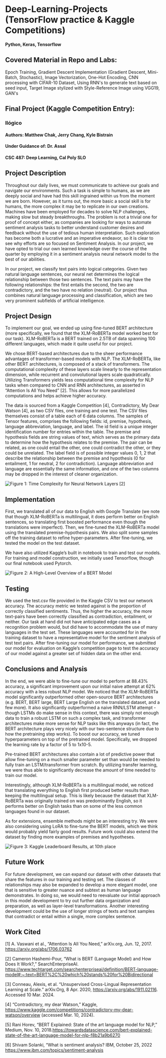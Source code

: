 # Deep-Learning-Projects (TensorFlow practice & Kaggle Competitions)
#### Python, Keras, Tensorflow

## Covered Material in Repo and Labs:
Epoch Training, Gradient Descent Implementation (Gradient Descent, Mini-Batch, Stochastic), Image Vectorization, One-Hot Encoding, CNN processing with CIFAR-10 Dataset, Using RNN's to generate text based on seed input, Target Image stylized with Style-Reference Image using VGG19, GAN's

## Final Project (Kaggle Competition Entry):
### Ilógico
#### Authors: Matthew Chak, Jerry Chang, Kyle Bistrain
#### Under Guidance of: Dr. Assal
#### CSC 487: Deep Learning, Cal Poly SLO

## Project Description

Throughout our daily lives, we must communicate to achieve our goals and navigate our environments. Such a task is simple to humans, as we are deeply social and have had this skill ingrained within us from the moment we are born. However, as it turns out, the more basic a social skill is for humans, the more complex it may be to replicate in our own creations. Machines have been employed for decades to solve NLP challenges, making slow but steady breakthroughs. The problem is not a trivial one for proof of concept either, as companies are looking for ways to automate sentiment analysis tasks to better understand customer desires and feedback without the use of tedious human interpretation. Such exploration has become both a lucrative and an imperative endeavor, so it is clear to see why efforts are so focused on Sentiment Analysis. In our project, we have opted to trial our own learned knowledge over the course of the quarter by employing it in a sentiment analysis neural network model to the best of our abilities.

In our project, we classify text pairs into logical categories. Given two natural language sentences, our neural net determines the logical relationship between those two sentences. The text pairs may have the following relationships: the first entails the second, the two are contradictory, and the two have no relation (neutral). Our project thus combines natural language processing and classification, which are two very prominent subfields of artificial intelligence.


## Project Design

To implement our goal, we ended up using fine-tuned BERT architecture (more specifically, we found that the XLM-RoBERTa model worked best for our task). XLM-RoBERTa is a BERT trained on 2.5TB of data spanning 100 different languages, which made it quite useful for our project. 

We chose BERT-based architectures due to the sheer performance advantages of transformer-based models with NLP. The XLM-RoBERTa, like other BERT architectures, is composed of a stack of transformers. The computational complexity of these layers scale linearly to the representation dimension, while recurrent and convolutional layers scale quadratically. Utilizing Transformers yields less computational time complexity for NLP tasks when compared to CNN and RNN architectures, as asserted in “Attention Is All You Need” [2]. This allows for more parallelized computations and helps achieve higher accuracy.

The data is sourced from a Kaggle Competition [4], Contradictory, My Dear Watson [4], as two CSV files, one training and one test. The CSV files themselves consist of a table each of 6 data columns. The samples of Tensor features, comprises the following fields: id, premise, hypothesis, language abbreviation, language, and label. The id field is a unique integer identification number for entries within the table. The premise and hypothesis fields are string values of text, which serves as the primary data to determine how the hypothesis relates to the premise. The pair can be related, as one could entail the other, one could contradict the other, or they could be unrelated. The label field is of possible integer values 0, 1, 2 that describe the relationship between the premise and hypothesis (0 for entailment, 1 for neutral, 2 for contradiction). Language abbreviation and language are essentially the same information, and one of the two columns may be dropped in the interest of cleaner organization.

![Figure 1: Time Complexity for Neural Network Layers [2]](Figure1.png)



## Implementation

First, we translated all of our data to English with Google Translate (we note that though XLM-RoBERTa is multilingual, it does perform better on English sentences, so translating first boosted performance even though the translations were imperfect). Then, we fine-tuned the XLM-RoBERTa model using the translated premise-hypothesis pairs. We also split some samples off the training dataset to refine hyper-parameters. After fine-tuning, we tested the model on the test dataset.

We have also utilized Kaggle’s built in notebook to train and test our models. For training and model construction, we initially used Tensorflow, though our final notebook used Pytorch. 

![Figure 2: A High-Level Overview of a BERT Model](Figure2.png)


## Testing

We used the test.csv file provided in the Kaggle CSV to test our network accuracy. The accuracy metric we tested against is the proportion of correctly classified sentiments. Thus, the higher the accuracy, the more text-pairs have been correctly classified as contradiction, entailment, or neither. Our task at hand did not have anticipated edge cases as a recognition problem would, but did have to accommodate the use of many languages in the test set. These languages were accounted for in the training dataset to have a representative model for the sentiment analysis of test text pairs.
After fine-tuning our model for performance, we submitted our model for evaluation on Kaggle’s competition page to test the accuracy of our model against a greater set of hidden data on the other end. 


## Conclusions and Analysis

In the end, we were able to fine-tune our model to perform at 88.43% accuracy, a significant improvement upon our initial naive attempt at 62% accuracy with a less robust NLP model. We noticed that the XLM-RoBERTa model significantly outperformed other open-source BERT architectures (e.g. BERT, BERT large, BERT Large English on the translated dataset, and a few more). It also significantly outperformed a naive RNN/LSTM attempt - though LSTMs do make sense in this context, there was simply not enough data to train a robust LSTM on such a complex task, and transformer architectures make more sense for NLP tasks like this anyways (in fact, the BERT architecture plays very nicely with our two-sentence structure due to how the pretraining step works). To boost our accuracy, we tuned hyperparameters on top of the pretrained model. Specifically, we dropped the learning rate by a factor of 5 to 1x10-5.

Pre-trained BERT architectures also contain a lot of predictive power that allow fine-tuning on a much smaller parameter set than would be needed to fully train an LSTM/transformer from scratch. By utilizing transfer learning, we were thus able to significantly decrease the amount of time needed to train our model.

Interestingly, although XLM-RoBERTa is a multilingual model, we noticed that translating everything to English first produced better results than keeping the multilingual setup. This is likely because the dataset that XLM-RoBERTa was originally trained on was predominantly English, so it performs better on English tasks than on some of the less common languages found in our dataset. 

As for extensions, ensemble methods might be an interesting try. We were also considering using LoRA to fine-tune the BERT models, which we think would probably yield fairly good results. Future work could also extend the dataset by finding more examples of premises and hypotheses.

![Figure 3: Kaggle Leaderboard Results, at 10th place](Figure3.png)


## Future Work

For future development, we can expand our dataset with other datasets that share the features in our training and testing set. The classes of relationships may also be expanded to develop a more elegant model, one that is sensitive to greater nuance and subtext as human language demonstrates. In doing so, we would need to reevaluate our initial approach in this model development to try out further data organization and preparation, as well as layer-level transformations. Another interesting development could be the use of longer strings of texts and text samples that contradict or entail within a single, more complex sentence. 

## Work Cited
[1] A. Vaswani et al., “Attention Is All You Need,” arXiv.org, Jun. 12, 2017. https://arxiv.org/abs/1706.03762

[2] Cameron Hashemi-Pour, “What is BERT (Language Model) and How Does It Work?,” SearchEnterpriseAI. https://www.techtarget.com/searchenterpriseai/definition/BERT-language-model#:~:text=BERT%2C%20which%20stands%20for%20Bidirectional

[3] Conneau, Alexis, et al. “Unsupervised Cross-Lingual Representation Learning at Scale.” arXiv.Org, 8 Apr. 2020, https://arxiv.org/abs/1911.02116. Accessed 10 Mar. 2024. 

[4] “Contradictory, my dear Watson,” Kaggle, https://www.kaggle.com/competitions/contradictory-my-dear-watson/overview (accessed Mar. 10, 2024). 

[5] Rani Horev, “BERT Explained: State of the art language model for NLP,” Medium, Nov. 10, 2018.https://towardsdatascience.com/bert-explained-state-of-the-art-language-model-for-nlp-f8b21a9b6270

[6] Shivam Solanki, “What is sentiment analysis? IBM, October 25, 2022 https://www.ibm.com/topics/sentiment-analysis
‌

‌

‌

‌




